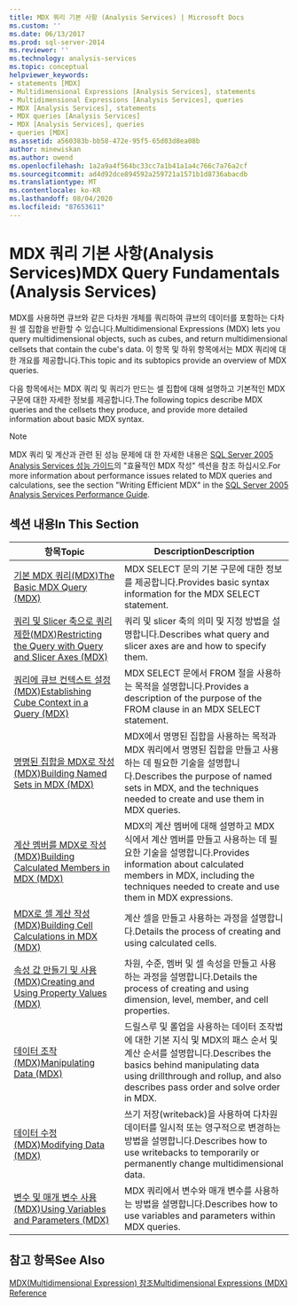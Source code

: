 ```yaml
---
title: MDX 쿼리 기본 사항 (Analysis Services) | Microsoft Docs
ms.custom: ''
ms.date: 06/13/2017
ms.prod: sql-server-2014
ms.reviewer: ''
ms.technology: analysis-services
ms.topic: conceptual
helpviewer_keywords:
- statements [MDX]
- Multidimensional Expressions [Analysis Services], statements
- Multidimensional Expressions [Analysis Services], queries
- MDX [Analysis Services], statements
- MDX queries [Analysis Services]
- MDX [Analysis Services], queries
- queries [MDX]
ms.assetid: a560383b-bb58-472e-95f5-65d03d8ea08b
author: minewiskan
ms.author: owend
ms.openlocfilehash: 1a2a9a4f564bc33cc7a1b41a1a4c766c7a76a2cf
ms.sourcegitcommit: ad4d92dce894592a259721a1571b1d8736abacdb
ms.translationtype: MT
ms.contentlocale: ko-KR
ms.lasthandoff: 08/04/2020
ms.locfileid: "87653611"
---
```

# <a name="mdx-query-fundamentals-analysis-services"></a><span data-ttu-id="5e3e3-102">MDX 쿼리 기본 사항(Analysis Services)</span><span class="sxs-lookup"><span data-stu-id="5e3e3-102">MDX Query Fundamentals (Analysis Services)</span></span>
  <span data-ttu-id="5e3e3-103">MDX를 사용하면 큐브와 같은 다차원 개체를 쿼리하여 큐브의 데이터를 포함하는 다차원 셀 집합을 반환할 수 있습니다.</span><span class="sxs-lookup"><span data-stu-id="5e3e3-103">Multidimensional Expressions (MDX) lets you query multidimensional objects, such as cubes, and return multidimensional cellsets that contain the cube's data.</span></span> <span data-ttu-id="5e3e3-104">이 항목 및 하위 항목에서는 MDX 쿼리에 대한 개요를 제공합니다.</span><span class="sxs-lookup"><span data-stu-id="5e3e3-104">This topic and its subtopics provide an overview of MDX queries.</span></span>  
  
 <span data-ttu-id="5e3e3-105">다음 항목에서는 MDX 쿼리 및 쿼리가 만드는 셀 집합에 대해 설명하고 기본적인 MDX 구문에 대한 자세한 정보를 제공합니다.</span><span class="sxs-lookup"><span data-stu-id="5e3e3-105">The following topics describe MDX queries and the cellsets they produce, and provide more detailed information about basic MDX syntax.</span></span>  
  
> [!NOTE]  
>  <span data-ttu-id="5e3e3-106">MDX 쿼리 및 계산과 관련 된 성능 문제에 대 한 자세한 내용은 [SQL Server 2005 Analysis Services 성능 가이드](https://docsbay.net/Microsoft-SQL-Server-2005-Analysis-Services-Performance-Guide)의 "효율적인 MDX 작성" 섹션을 참조 하십시오.</span><span class="sxs-lookup"><span data-stu-id="5e3e3-106">For more information about performance issues related to MDX queries and calculations, see the section "Writing Efficient MDX" in the [SQL Server 2005 Analysis Services Performance Guide](https://docsbay.net/Microsoft-SQL-Server-2005-Analysis-Services-Performance-Guide).</span></span>  
  
## <a name="in-this-section"></a><span data-ttu-id="5e3e3-107">섹션 내용</span><span class="sxs-lookup"><span data-stu-id="5e3e3-107">In This Section</span></span>  
  
|<span data-ttu-id="5e3e3-108">항목</span><span class="sxs-lookup"><span data-stu-id="5e3e3-108">Topic</span></span>|<span data-ttu-id="5e3e3-109">Description</span><span class="sxs-lookup"><span data-stu-id="5e3e3-109">Description</span></span>|  
|-----------|-----------------|  
|[<span data-ttu-id="5e3e3-110">기본 MDX 쿼리&#40;MDX&#41;</span><span class="sxs-lookup"><span data-stu-id="5e3e3-110">The Basic MDX Query &#40;MDX&#41;</span></span>](mdx-query-the-basic-query.md)|<span data-ttu-id="5e3e3-111">MDX SELECT 문의 기본 구문에 대한 정보를 제공합니다.</span><span class="sxs-lookup"><span data-stu-id="5e3e3-111">Provides basic syntax information for the MDX SELECT statement.</span></span>|  
|[<span data-ttu-id="5e3e3-112">쿼리 및 Slicer 축으로 쿼리 제한&#40;MDX&#41;</span><span class="sxs-lookup"><span data-stu-id="5e3e3-112">Restricting the Query with Query and Slicer Axes &#40;MDX&#41;</span></span>](mdx-query-and-slicer-axes-restricting-the-query.md)|<span data-ttu-id="5e3e3-113">쿼리 및 slicer 축의 의미 및 지정 방법을 설명합니다.</span><span class="sxs-lookup"><span data-stu-id="5e3e3-113">Describes what query and slicer axes are and how to specify them.</span></span>|  
|[<span data-ttu-id="5e3e3-114">쿼리에 큐브 컨텍스트 설정&#40;MDX&#41;</span><span class="sxs-lookup"><span data-stu-id="5e3e3-114">Establishing Cube Context in a Query &#40;MDX&#41;</span></span>](establishing-cube-context-in-a-query-mdx.md)|<span data-ttu-id="5e3e3-115">MDX SELECT 문에서 FROM 절을 사용하는 목적을 설명합니다.</span><span class="sxs-lookup"><span data-stu-id="5e3e3-115">Provides a description of the purpose of the FROM clause in an MDX SELECT statement.</span></span>|  
|[<span data-ttu-id="5e3e3-116">명명된 집합을 MDX로 작성&#40;MDX&#41;</span><span class="sxs-lookup"><span data-stu-id="5e3e3-116">Building Named Sets in MDX &#40;MDX&#41;</span></span>](mdx-named-sets-building-named-sets.md)|<span data-ttu-id="5e3e3-117">MDX에서 명명된 집합을 사용하는 목적과 MDX 쿼리에서 명명된 집합을 만들고 사용하는 데 필요한 기술을 설명합니다.</span><span class="sxs-lookup"><span data-stu-id="5e3e3-117">Describes the purpose of named sets in MDX, and the techniques needed to create and use them in MDX queries.</span></span>|  
|[<span data-ttu-id="5e3e3-118">계산 멤버를 MDX로 작성&#40;MDX&#41;</span><span class="sxs-lookup"><span data-stu-id="5e3e3-118">Building Calculated Members in MDX &#40;MDX&#41;</span></span>](mdx-calculated-members-building-calculated-members.md)|<span data-ttu-id="5e3e3-119">MDX의 계산 멤버에 대해 설명하고 MDX 식에서 계산 멤버를 만들고 사용하는 데 필요한 기술을 설명합니다.</span><span class="sxs-lookup"><span data-stu-id="5e3e3-119">Provides information about calculated members in MDX, including the techniques needed to create and use them in MDX expressions.</span></span>|  
|[<span data-ttu-id="5e3e3-120">MDX로 셀 계산 작성&#40;MDX&#41;</span><span class="sxs-lookup"><span data-stu-id="5e3e3-120">Building Cell Calculations in MDX &#40;MDX&#41;</span></span>](../../multidimensional-models-olap-logical-cube-objects/calculations.md)|<span data-ttu-id="5e3e3-121">계산 셀을 만들고 사용하는 과정을 설명합니다.</span><span class="sxs-lookup"><span data-stu-id="5e3e3-121">Details the process of creating and using calculated cells.</span></span>|  
|[<span data-ttu-id="5e3e3-122">속성 값 만들기 및 사용&#40;MDX&#41;</span><span class="sxs-lookup"><span data-stu-id="5e3e3-122">Creating and Using Property Values &#40;MDX&#41;</span></span>](../../creating-and-using-property-values-mdx.md)|<span data-ttu-id="5e3e3-123">차원, 수준, 멤버 및 셀 속성을 만들고 사용하는 과정을 설명합니다.</span><span class="sxs-lookup"><span data-stu-id="5e3e3-123">Details the process of creating and using dimension, level, member, and cell properties.</span></span>|  
|[<span data-ttu-id="5e3e3-124">데이터 조작&#40;MDX&#41;</span><span class="sxs-lookup"><span data-stu-id="5e3e3-124">Manipulating Data &#40;MDX&#41;</span></span>](mdx-data-manipulation-manipulating-data.md)|<span data-ttu-id="5e3e3-125">드릴스루 및 롤업을 사용하는 데이터 조작법에 대한 기본 지식 및 MDX의 패스 순서 및 계산 순서를 설명합니다.</span><span class="sxs-lookup"><span data-stu-id="5e3e3-125">Describes the basics behind manipulating data using drillthrough and rollup, and also describes pass order and solve order in MDX.</span></span>|  
|[<span data-ttu-id="5e3e3-126">데이터 수정&#40;MDX&#41;</span><span class="sxs-lookup"><span data-stu-id="5e3e3-126">Modifying Data &#40;MDX&#41;</span></span>](mdx-data-modification-modifying-data.md)|<span data-ttu-id="5e3e3-127">쓰기 저장(writeback)을 사용하여 다차원 데이터를 일시적 또는 영구적으로 변경하는 방법을 설명합니다.</span><span class="sxs-lookup"><span data-stu-id="5e3e3-127">Describes how to use writebacks to temporarily or permanently change multidimensional data.</span></span>|  
|[<span data-ttu-id="5e3e3-128">변수 및 매개 변수 사용&#40;MDX&#41;</span><span class="sxs-lookup"><span data-stu-id="5e3e3-128">Using Variables and Parameters &#40;MDX&#41;</span></span>](using-variables-and-parameters-mdx.md)|<span data-ttu-id="5e3e3-129">MDX 쿼리에서 변수와 매개 변수를 사용하는 방법을 설명합니다.</span><span class="sxs-lookup"><span data-stu-id="5e3e3-129">Describes how to use variables and parameters within MDX queries.</span></span>|  
  
## <a name="see-also"></a><span data-ttu-id="5e3e3-130">참고 항목</span><span class="sxs-lookup"><span data-stu-id="5e3e3-130">See Also</span></span>  
 [<span data-ttu-id="5e3e3-131">MDX&#40;Multidimensional Expression&#41; 참조</span><span class="sxs-lookup"><span data-stu-id="5e3e3-131">Multidimensional Expressions &#40;MDX&#41; Reference</span></span>](/sql/mdx/multidimensional-expressions-mdx-reference)  
  
  
